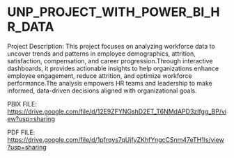 # UNP_PROJECT_WITH_POWER_BI_HR_DATA
Project Description: This project focuses on analyzing workforce data to uncover trends and patterns in employee demographics, attrition, satisfaction, compensation, and career progression.Through interactive dashboards, it provides actionable insights to help organizations enhance employee engagement, reduce attrition, and optimize workforce performance.The analysis empowers HR teams and leadership to make informed, data-driven decisions aligned with organizational goals.

PBIX FILE: https://drive.google.com/file/d/12E9ZFYNGshD2ET_T6NMdAPD3zIfgg_BP/view?usp=sharing

PDF FILE: https://drive.google.com/file/d/1pfrqys7qUjfyZKhfYngcCSnm47eTH1ls/view?usp=sharing

